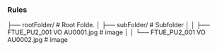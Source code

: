 
### Rules

├── rootFolder/         # Root Folde.
│ ├── subFolder/        # Subfolder
│ │ ├── FTUE_PU2_001 VO AU0001.jpg          # image
│ │ └── FTUE_PU2_001 VO AU0002.jpg          # image
